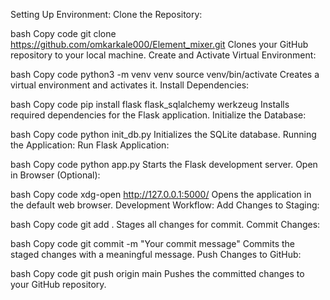 Setting Up Environment:
Clone the Repository:

bash
Copy code
git clone https://github.com/omkarkale000/Element_mixer.git
Clones your GitHub repository to your local machine.
Create and Activate Virtual Environment:

bash
Copy code
python3 -m venv venv
source venv/bin/activate
Creates a virtual environment and activates it.
Install Dependencies:

bash
Copy code
pip install flask flask_sqlalchemy werkzeug
Installs required dependencies for the Flask application.
Initialize the Database:

bash
Copy code
python init_db.py
Initializes the SQLite database.
Running the Application:
Run Flask Application:

bash
Copy code
python app.py
Starts the Flask development server.
Open in Browser (Optional):

bash
Copy code
xdg-open http://127.0.0.1:5000/
Opens the application in the default web browser.
Development Workflow:
Add Changes to Staging:

bash
Copy code
git add .
Stages all changes for commit.
Commit Changes:

bash
Copy code
git commit -m "Your commit message"
Commits the staged changes with a meaningful message.
Push Changes to GitHub:

bash
Copy code
git push origin main
Pushes the committed changes to your GitHub repository.
